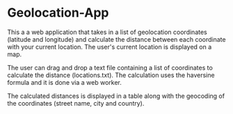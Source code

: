 # Geolocation-App

This a a web application that takes in a list of geolocation coordinates (latitude and longitude) and calculate the distance between each coordinate with your current location. The user's current location is displayed on a map.

The user can drag and drop a text file containing a list of coordinates to calculate the distance (locations.txt). The calculation uses the haversine formula and it is done via a web worker.

The calculated distances is displayed in a table along with the geocoding of the coordinates (street name, city and country).
